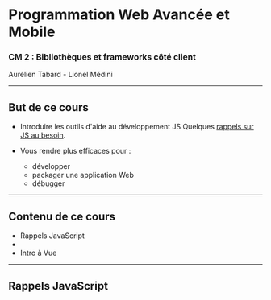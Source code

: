 <!-- $theme: gaia -->
<!-- page_number: true -->



# Programmation Web Avancée et Mobile

### CM 2 : Bibliothèques et frameworks côté client

Aurélien Tabard - Lionel Médini


--- 

## But de ce cours

- Introduire les outils d'aide au développement JS
  Quelques [rappels sur JS au besoin](http://kmicinski.com/cmsc245/slides/javascript-intro.pdf).

- Vous rendre plus efficaces pour :
  - développer
  - packager une application Web
  - débugger


--- 

## Contenu de ce cours

- Rappels JavaScript
- 
- Intro à Vue


---

## Rappels JavaScript

